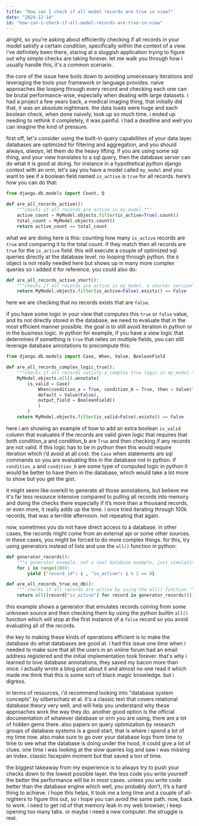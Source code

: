 ```yaml
---
title: "How can I check if all model records are true in view?"
date: "2024-12-14"
id: "how-can-i-check-if-all-model-records-are-true-in-view"
---
```


alright, so you're asking about efficiently checking if all records in your model satisfy a certain condition, specifically within the context of a view. i've definitely been there, staring at a sluggish application trying to figure out why simple checks are taking forever. let me walk you through how i usually handle this, it's a common scenario.

the core of the issue here boils down to avoiding unnecessary iterations and leveraging the tools your framework or language provides. naive approaches like looping through every record and checking each one can be brutal performance-wise, especially when dealing with large datasets. i had a project a few years back, a medical imaging thing, that initially did that, it was an absolute nightmare. the data loads were huge and each boolean check, when done naively, took up so much time. i ended up needing to rethink it completely, it was painful. i had a deadline and well you can imagine the kind of pressure.

first off, let's consider using the built-in query capabilities of your data layer. databases are optimized for filtering and aggregation, and you should always, *always*, let them do the heavy lifting. if you are using some sql thing, and your view translates to a sql query, then the database server can do what it is good at doing. for instance in a hypothetical python django context with an orm, let's say you have a model called `my_model` and you want to see if a boolean field named `is_active` is `true` for all records. here’s how you can do that:

```python
from django.db.models import Count, Q

def are_all_records_active():
    """checks if all records are active in my_model."""
    active_count = MyModel.objects.filter(is_active=True).count()
    total_count = MyModel.objects.count()
    return active_count == total_count
```

what we are doing here is this: counting how many `is_active` records are `true` and comparing it to the total count. if they match then all records are `true` for the `is_active` field. this will execute a couple of optimized sql queries directly at the database level. no looping through python. the `Q` object is not really needed here but shows up in many more complex queries so i added it for reference. you could also do:

```python
def are_all_records_active_short():
    """checks if all records are active in my_model. a shorter version"""
    return MyModel.objects.filter(is_active=False).exists() == False
```
here we are checking that no records exists that are `false`.

if you have some logic in your view that computes this `true` or `false` value, and its not directly stored in the database, we need to evaluate that in the most efficient manner possible. the goal is to still avoid iteration in python or in the business logic. in python for example, if you have a view logic that determines if something is `true` that relies on multiple fields, you can still leverage database annotations to precompute this:

```python
from django.db.models import Case, When, Value, BooleanField

def are_all_records_complex_logic_true():
    """checks if all records satisfy a complex true logic in my_model."""
    MyModel.objects.all().annotate(
        is_valid = Case(
            When(condition_a = True, condition_b = True, then = Value(True)),
            default = Value(False),
            output_field = BooleanField()
            )
        )
    return MyModel.objects.filter(is_valid=False).exists() == False
```

here i am showing an example of how to add an extra boolean `is_valid` column that evaluates if the records are valid given logic that requires that both condition_a and condition_b are `True` and then checking if any records are not valid. if this logic has to be in python then this would require iteration which i’d avoid at all cost. the `Case` when statements are sql commands so you are evaluating this in the database not in python. if `condition_a` and `condition_b` are some type of computed logic in python it would be better to have them in the database, which would take a lot more to show but you get the gist.

it might seem like overkill to generate all those annotations, but believe me it's far less resource intensive compared to pulling all records into memory and doing the checks there especially if it’s more than a thousand records, or even more, it really adds up the time. i once tried iterating through 100k records, that was a terrible afternoon. not repeating that again.

now, sometimes you do not have direct access to a database. in other cases, the records might come from an external api or some other sources. in these cases, you might be forced to do more complex things. for this, try using generators instead of lists and use the `all()` function in python:

```python
def generator_records():
    """a generator example. not a real database example, just simulating one."""
    for i in range(100):
        yield {"record_id": i , "is_active": i % 2 == 0}

def are_all_records_true_no_db():
    """ checks if all records are active by using the all() function."""
    return all([record["is_active"] for record in generator_records()])
```
this example shows a generator that emulates records coming from some unknown source and then checking them by using the python builtin `all()` function which will stop at the first instance of a `false` record so you avoid evaluating all of the records.

the key to making these kinds of operations efficient is to make the database do what databases are good at. i had this issue one time when i needed to make sure that all the users in an online forum had an email address registered and the initial implementation took forever. that's why i learned to love database annotations, they saved my bacon more than once. i actually wrote a blog post about it and almost no one read it which made me think that this is some sort of black magic knowledge. but i digress.

in terms of resources, i'd recommend looking into "database system concepts" by silberschatz et al. it's a classic text that covers relational database theory very well, and will help you understand why these approaches work the way they do. another good option is the official documentation of whatever database or orm you are using, there are a lot of hidden gems there. also papers on query optimization by research groups of database systems is a good start, that is where i spend a lot of my time now. also make sure to go over your database logs from time to time to see what the database is doing under the hood, it could give a lot of clues. one time i was looking at the slow queries log and saw i was missing an index. classic facepalm moment but that saved a ton of time.

the biggest takeaway from my experience is to always try to push your checks down to the lowest possible layer. the less code you write yourself the better the performance will be in most cases. unless you write code better than the database engine which well, *you* probably don’t, it’s a hard thing to achieve. i hope this helps, it took me a long time and a couple of all-nighters to figure this out, so i hope you can avoid the same path. now, back to work. i need to get rid of that memory leak in my web browser, i keep opening too many tabs. or maybe i need a new computer. the struggle is real.
